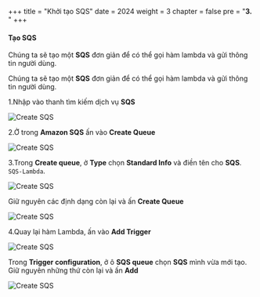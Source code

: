 +++
title = "Khởi tạo SQS"
date = 2024
weight = 3
chapter = false
pre = "<b>3. </b>"
+++

#### Tạo SQS

Chúng ta sẽ tạo một **SQS** đơn giản để có thể gọi hàm lambda và gửi thông tin người dùng.

Chúng ta sẽ tạo một **SQS** đơn giản để có thể gọi hàm lambda và gửi thông tin người dùng.

1.Nhập vào thanh tìm kiếm dịch vụ **SQS**

  ![Create SQS](../images/3/3.1.png)

2.Ở trong **Amazon SQS** ấn vào **Create Queue**

  ![Create SQS](../images/3/3.2.png)

3.Trong **Create queue**, ở **Type** chọn **Standard Info** và điền tên cho **SQS**. `SQS-Lambda`.

  ![Create SQS](../images/3/3.3.png)

  Giữ nguyên các định dạng còn lại và ấn **Create Queue**

  ![Create SQS](../images/3/3.7.png)

4.Quay lại hàm Lambda, ấn vào **Add Trigger**

  ![Create SQS](../images/3/3.5.png)

  Trong **Trigger configuration**, ở ô **SQS queue** chọn **SQS** mình vừa mới tạo. Giữ nguyên những thứ còn lại và ấn **Add**

  ![Create SQS](../images/3/3.6.png)

